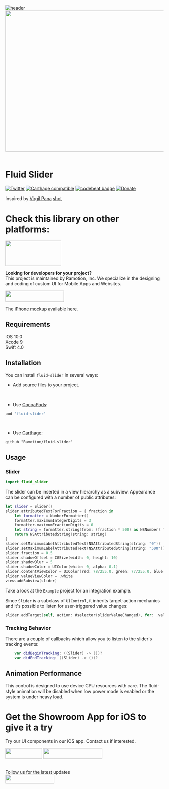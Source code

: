 ![header](./header.png)
<img src="https://github.com/Ramotion/fluid-slider/blob/master/fluid-slider.gif" width="600" height="450" />
<br><br/>

# Fluid Slider
[![Twitter](https://img.shields.io/badge/Twitter-@Ramotion-blue.svg?style=flat)](http://twitter.com/Ramotion)
[![Carthage compatible](https://img.shields.io/badge/Carthage-compatible-4BC51D.svg?style=flat)](https://github.com/Ramotion/fluid-slider)
[![codebeat badge](https://codebeat.co/badges/6f67da5d-c416-4bac-9fb7-c2dc938feedc)](https://codebeat.co/projects/github-com-ramotion-fluid-slider)
[![Donate](https://img.shields.io/badge/Donate-PayPal-blue.svg)](https://paypal.me/Ramotion)

Inspired by [Virgil Pana](https://dribbble.com/virgilpana) [shot](https://dribbble.com/shots/3868232-Fluid-Slider)

# Check this library on other platforms:
<a href="https://github.com/Ramotion/fluid-slider-android">
<img src="https://github.com/Ramotion/navigation-stack/blob/master/Android_Kotlin@2x.png" width="178" height="81"></a>

**Looking for developers for your project?**<br>
This project is maintained by Ramotion, Inc. We specialize in the designing and coding of custom UI for Mobile Apps and Websites.

<a href="https://dev.ramotion.com/?utm_source=gthb&utm_medium=special&utm_campaign=fluid-slider-contact-us">
<img src="https://github.com/ramotion/gliding-collection/raw/master/contact_our_team@2x.png" width="187" height="34"></a> <br>

The [iPhone mockup](https://store.ramotion.com?utm_source=gthb&utm_medium=special&utm_campaign=fluid-slider) available [here](https://store.ramotion.com?utm_source=gthb&utm_medium=special&utm_campaign=fluid-slider).

## Requirements

iOS 10.0  
Xcode 9    
Swift 4.0

## Installation
You can install `fluid-slider` in several ways:

- Add source files to your project.

<br>

- Use [CocoaPods](https://cocoapods.org):
``` ruby
pod 'fluid-slider'
```

<br>

- Use [Carthage](https://github.com/Carthage/Carthage):
```
github "Ramotion/fluid-slider"
```

## Usage

### Slider

```swift
import fluid_slider
```

The slider can be inserted in a view hierarchy as a subview. Appearance can be configured with a number of public attributes:

```swift
let slider = Slider()
slider.attributedTextForFraction = { fraction in
    let formatter = NumberFormatter()
    formatter.maximumIntegerDigits = 3
    formatter.maximumFractionDigits = 0
    let string = formatter.string(from: (fraction * 500) as NSNumber) ?? ""
    return NSAttributedString(string: string)
}
slider.setMinimumLabelAttributedText(NSAttributedString(string: "0"))
slider.setMaximumLabelAttributedText(NSAttributedString(string: "500"))
slider.fraction = 0.5
slider.shadowOffset = CGSize(width: 0, height: 10)
slider.shadowBlur = 5
slider.shadowColor = UIColor(white: 0, alpha: 0.1)
slider.contentViewColor = UIColor(red: 78/255.0, green: 77/255.0, blue: 224/255.0, alpha: 1)
slider.valueViewColor = .white
view.addSubview(slider)
```

Take a look at the `Example` project for an integration example.

Since `Slider` is a subclass of `UIControl`, it inherits target-action mechanics and it's possible to listen for user-triggered value changes:
```swift
slider.addTarget(self, action: #selector(sliderValueChanged), for: .valueChanged)
```
### Tracking Behavior

There are a couple of callbacks which allow you to listen to the slider's tracking events:
```swift
    var didBeginTracking: ((Slider) -> ())?
    var didEndTracking: ((Slider) -> ())?
```

## Animation Performance

This control is designed to use device CPU resources with care. The fluid-style animation will be disabled when low power mode is enabled or the system is under heavy load.


# Get the Showroom App for iOS to give it a try
Try our UI components in our iOS app. Contact us if interested.

<a href="https://itunes.apple.com/app/apple-store/id1182360240?pt=550053&ct=fluid-slider&mt=8" >
<img src="https://github.com/ramotion/gliding-collection/raw/master/app_store@2x.png" width="117" height="34"></a>
<a href="https://dev.ramotion.com/?utm_source=gthb&utm_medium=special&utm_campaign=fluid-slider">
<img src="https://github.com/ramotion/gliding-collection/raw/master/contact_our_team@2x.png" width="187" height="34"></a>
<br>
<br>

Follow us for the latest updates<br>
<a href="https://goo.gl/rPFpid" >
<img src="https://i.imgur.com/ziSqeSo.png/" width="156" height="28"></a>
